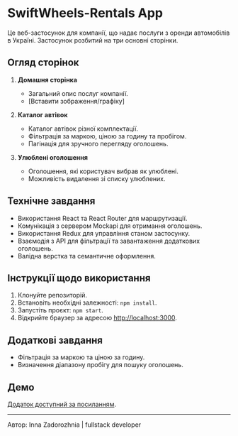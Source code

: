 # SwiftWheels-Rentals App

Це веб-застосунок для компанії, що надає послуги з оренди автомобілів в Україні. Застосунок розбитий на три основні сторінки.

## Огляд сторінок

1. **Домашня сторінка**

   - Загальний опис послуг компанії.
   - [Вставити зображення/графіку]

2. **Каталог автівок**

   - Каталог автівок різної комплектації.
   - Фільтрація за маркою, ціною за годину та пробігом.
   - Пагінація для зручного перегляду оголошень.

3. **Улюблені оголошення**
   - Оголошення, які користувач вибрав як улюблені.
   - Можливість видалення зі списку улюблених.

## Технічне завдання

- Використання React та React Router для маршрутизації.
- Комунікація з сервером Mockapi для отримання оголошень.
- Використання Redux для управління станом застосунку.
- Взаємодія з API для фільтрації та завантаження додаткових оголошень.
- Валідна верстка та семантичне оформлення.

## Інструкції щодо використання

1. Клонуйте репозиторій.
2. Встановіть необхідні залежності: `npm install`.
3. Запустіть проєкт: `npm start`.
4. Відкрийте браузер за адресою [http://localhost:3000](http://localhost:3000).

## Додаткові завдання

- Фільтрація за маркою та ціною за годину.
- Визначення діапазону пробігу для пошуку оголошень.

## Демо

[Додаток доступний за посиланням](посилання_на_деплой).

---

Автор: Inna Zadorozhnia | fullstack developer
